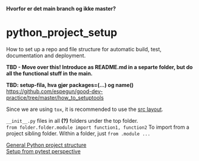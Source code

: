 **Hvorfor er det main branch og ikke master?**

# python_project_setup
How to set up a repo and file structure for automatic build, test, documentation and deployment.

**TBD - Move over this! Introduce as README.md in a separte folder, but do all the functional stuff in the main.**

**TBD: setup-fila, hva gjør packages=(...) og name()**<br>
https://github.com/espegun/good-dev-practice/tree/master/how_to_setuptools


Since we are using `tox`, it is recommended to use the [src layout](https://blog.ionelmc.ro/2014/05/25/python-packaging/#the-structure).<br/>


`__init__.py` files in all **(?)** folders under the top folder.<br/>
`from folder.folder.module import function1, function2` To import from a project sibling folder. Within a folder, just `from .module ...`<br/> 


[General Python project structure](https://github.com/yngvem/python-project-structure)<br/>
[Setup from pytest perspective](https://docs.pytest.org/en/stable/goodpractices.html)<br/>
